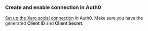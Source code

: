 ### Create and enable connection in Auth0

[Set up the Xero social connection](https://auth0.com/docs/dashboard/guides/connections/set-up-connections-social) in Auth0. Make sure you have the generated **Client ID** and **Client Secret**.
